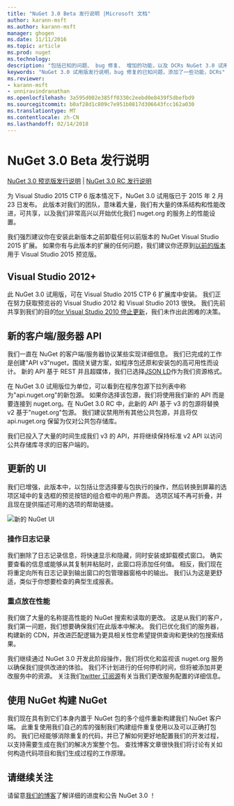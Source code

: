 ```yaml
---
title: "NuGet 3.0 Beta 发行说明 |Microsoft 文档"
author: karann-msft
ms.author: karann-msft
manager: ghogen
ms.date: 11/11/2016
ms.topic: article
ms.prod: nuget
ms.technology: 
description: "包括已知的问题、 bug 修复、 增加的功能，以及 DCRs NuGet 3.0 试用版的发行说明。"
keywords: "NuGet 3.0 试用版发行说明，bug 修复的已知问题，添加了一些功能，DCRs"
ms.reviewer:
- karann-msft
- unniravindranathan
ms.openlocfilehash: 3a595d002e385ff0330c2eebd0e8439f5dbefbd9
ms.sourcegitcommit: b0af28d1c809c7e951b0817d306643fcc162a030
ms.translationtype: MT
ms.contentlocale: zh-CN
ms.lasthandoff: 02/14/2018
---
```

# <a name="nuget-30-beta-release-notes"></a>NuGet 3.0 Beta 发行说明

[NuGet 3.0 预览版发行说明](../release-notes/nuget-3.0-preview.md) | [NuGet 3.0 RC 发行说明](../release-notes/nuget-3.0-rc.md)

为 Visual Studio 2015 CTP 6 版本情况下，NuGet 3.0 试用版已于 2015 年 2 月 23 日发布。 此版本对我们的团队，意味着大量，我们有大量的体系结构和性能改进，可共享，以及我们非常高兴以开始优化我们 nuget.org 的服务上的性能设置。

我们强烈建议你在安装此新版本之前卸载任何以前版本的 NuGet Visual Studio 2015 扩展。  如果你有与此版本的扩展的任何问题，我们建议你还原到[以前的版本](http://nuget.codeplex.com/downloads/get/909582)用于 Visual Studio 2015 预览版。

## <a name="visual-studio-2012"></a>Visual Studio 2012+

此 NuGet 3.0 试用版，可在 Visual Studio 2015 CTP 6 扩展库中安装。 我们正在努力获取预览谷的 Visual Studio 2012 和 Visual Studio 2013 很快。 我们先前共享到我们的目的[for Visual Studio 2010 停止更新](http://blog.nuget.org/20141002/visual-studio-2010.html)，我们未作出此困难的决策。

## <a name="new-clientserver-api"></a>新的客户端/服务器 API

我们一直在 NuGet 的客户端/服务器协议某些实现详细信息。 我们已完成的工作是创建"API v3"nuget，围绕关键方案，如程序包还原和安装包的高可用性而设计。 新的 API 基于 REST 并且超媒体，我们已选择[JSON LD](http://json-ld.org)作为我们资源格式。

在 NuGet 3.0 试用版位为单位，可以看到在程序包源下拉列表中称为"api.nuget.org"的新包源。   如果你选择该包源，我们将使用我们新的 API 而是要连接到 nuget.org。在 NuGet 3.0 RC 中，此新的 API 基于 v3 的包源将替换 v2 基于"nuget.org"包源。  我们建议禁用所有其他公共包源，并且将仅 api.nuget.org 保留为仅对公共包存储库。

我们已投入了大量的时间生成我们 v3 的 API，并将继续保持标准 v2 API 以访问公共存储库寻求的旧客户端的。

## <a name="updated-ui"></a>更新的 UI

我们已增强，此版本中，以包括让您选择要与包执行的操作，然后转换到屏幕的选项区域中的复选框的预览按钮的组合框中的用户界面。  选项区域不再可折叠，并且现在提供描述可用的选项的帮助链接。

![新的 NuGet UI](./media/NuGet-3.0-Beta/updated-ui.png)


### <a name="operation-logging"></a>操作日志记录

我们删除了日志记录信息，将快速显示和隐藏，同时安装或卸载模式窗口。  确实要查看的信息或能够从其复制并粘贴时，此窗口将添加任何值。  相反，我们现在将重定向所有日志记录到输出窗口的包管理器窗格中的输出。  我们认为这是更舒适，类似于你想要检查的典型生成报表。


### <a name="focus-on-performance"></a>重点放在性能

我们做了大量的名称提高性能的 NuGet 搜索和读取的更改。  这是从我们的客户，我们第一问题，我们想要确保我们在此版本中解决。  我们已优化我们的服务器，构建新的 CDN，并改进匹配逻辑为更具相关性您希望提供查询和更快的包搜索结果。

我们继续通过 NuGet 3.0 开发此阶段操作，我们将优化和监视该 nuget.org 服务以确保我们提供改进的体验。  我们不计划进行的任何停机时间，但将被添加并更改服务中的资源。  关注我们[twitter 订阅源](http://twitter.com/nuget)有关当我们更改服务配置的详细信息。

## <a name="building-nuget-with-nuget"></a>使用 NuGet 构建 NuGet

我们现在具有到它们本身内置于 NuGet 包的多个组件重新构建我们 NuGet 客户端。 此重复使用我们自己的库的强制我们构建组件重复使用以及可以正确打包的。  我们已经能够消除重复的代码，并已了解如何更好地配置我们的开发过程，以支持需要生成在我们的解决方案整个包。  查找博客文章很快我们将讨论有关如何构造代码项目和我们生成过程的工作原理。

## <a name="stay-tuned"></a>请继续关注

请留意[我们的博客](http://blog.nuget.org)了解详细的进度和公告 NuGet 3.0 ！
